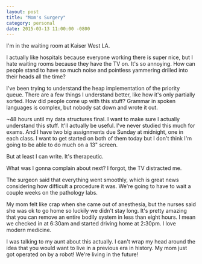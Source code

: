 ```yaml
---
layout: post
title: "Mom's Surgery"
category: personal
date: 2015-03-13 11:00:00 -0800
---
```


I'm in the waiting room at Kaiser West LA.

I actually like hospitals because everyone working there is super nice, but I hate waiting rooms because they have the TV on. It's so annoying. How can people stand to have so much noise and pointless yammering drilled into their heads all the time?

I've been trying to understand the heap implementation of the priority queue. There are a few things I understand better, like how it's only partially sorted. How did people come up with this stuff? Grammar in spoken languages is complex, but nobody sat down and wrote it out.

~48 hours until my data structures final. I want to make sure I actually understand this stuff. It'll actually be useful. I've never studied this much for exams. And I have two big assignments due Sunday at midnight, one in each class. I want to get started on both of them today but I don't think I'm going to be able to do much on a 13" screen.

But at least I can write. It's therapeutic. 

What was I gonna complain about next? I forgot, the TV distracted me.

The surgeon said that everything went smoothly, which is great news considering how difficult a procedure it was. We're going to have to wait a couple weeks on the pathology labs.

My mom felt like crap when she came out of anesthesia, but the nurses said she was ok to go home so luckily we didn't stay long. It's pretty amazing that you can remove an entire bodily system in less than eight hours. I mean we checked in at 6:30am and started driving home at 2:30pm. I love modern medicine.

I was talking to my aunt about this actually. I can't wrap my head around the idea that you would want to live in a previous era in history. My mom just got operated on by a robot! We're living in the future!